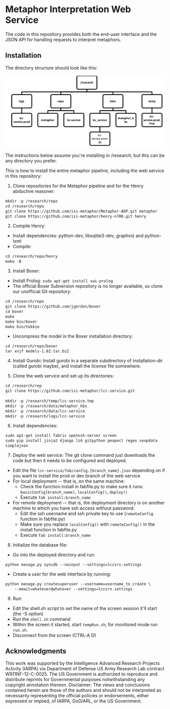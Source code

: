 # Metaphor Interpretation Web Service

The code in this repository provides both the end-user interface and the
JSON API for handling requests to interpret metaphors.

## Installation

The directory structure should look like this:

![Directory tree](docs/directories.png)

The instructions below assume you're installing in /research, but this can
be any directory you prefer.

This is how to install the entire metaphor pipeline, including the web
service in this repository:

1. Clone repositories for the Metaphor pipeline and for the Henry
   abductive reasoner:

```
mkdir -p /research/repo
cd /research/repo
git clone https://github.com/isi-metaphor/Metaphor-ADP.git metaphor
git clone https://github.com/isi-metaphor/henry-n700.git henry
```

2. Compile Henry:
- Install dependencies: python-dev, libsqlite3-dev, graphviz and python-lxml
- Compile:

```
cd /research/repo/henry
make -B
```

3. Install Boxer:
- Install Prolog: `sudo apt-get install swi-prolog`
- The official Boxer Subversion repository is no longer available, so
  clone our unofficial Git repository:

```
cd /research/repo
git clone https://github.com/jgordon/boxer
cd boxer
make
make bin/boxer
make bin/tokkie
```
- Uncompress the model in the Boxer installation directory:
```
cd /research/repo/boxer
tar xvjf models-1.02.tar.bz2
```

4. Install Gurobi: Install gurobi in a separate subdirectory of
   installation-dir (called gurobi maybe), and install the license file
   somewhere.

5. Clone the web service and set up its directories:

```
cd /research/rep
git clone https://github.com/isi-metaphor/lcc-service.git

mkdir -p /research/temp/lcc-service.tmp
mkdir -p /research/data/metaphor_kbs
mkdir -p /research/data/lcc-service
mkdir -p /research/logs/lcc-service
```

6. Install dependencies:

```
sudo apt-get install fabric openssh-server screen
sudo pip install jinja2 django lz4 gitpython pexpect regex sexpdata simplejson
```

7. Deploy the web service: The git clone command just downloads the code
   but then it needs to be configured and deployed.

- Edit the file `lcc-service/fab/config.{branch_name}.json` depending on if
  you want to install the prod or dev branch of the web service
- For local deployment -- that is, on the same machine:
  - Check the function install in fabfile.py to make sure it runs:
    `basicConfig(branch_name)`, `localConfig()`, `deploy()`
  - Execute `fab install:branch_name`
- For remote deployment -- that is, the deployment directory is on another
  machine to which you have ssh access without password:
  - Edit the ssh username and ssh private key to use (`remoteConfig` function
    in fabfile.py)
  - Make sure you replace `localConfig()` with `remoteConfig()` in the install
    function in fabfile.py
  - Execute `fab install:branch_name`

8. Initialize the database file:
- Go into the deployed directory and run:
```
python manage.py syncdb --noinput --settings=lccsrv.settings
```
- Create a user for the web interface by running:
```
python manage.py createsuperuser --username=username_to_create \
    --email=whatever@whatever --settings=lccsrv.settings
```

9. Run:
- Edit the shell.sh script to set the name of the screen session it'll start
  (the -S option)
- Run the `shell.sh` command
- Within the screen it started, start `tempRun.sh`; for monitored mode
  run `run.sh`.
- Disconnect from the screen (CTRL-A D)

## Acknowledgments

This work was supported by the Intelligence Advanced Research Projects
Activity (IARPA) via Department of Defense US Army Research Lab contract
W911NF-12-C-0025. The US Government is authorized to reproduce and
distribute reprints for Governmental purposes notwithstanding any
copyright annotation thereon. Disclaimer: The views and conclusions
contained herein are those of the authors and should not be interpreted
as necessarily representing the official policies or endorsements,
either expressed or implied, of IARPA, DoD/ARL, or the US Government.
